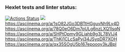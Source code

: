 ### Hexlet tests and linter status:
[![Actions Status](https://github.com/AndryushchenkoAnton/frontend-project-44/workflows/hexlet-check/badge.svg)](https://github.com/AndryushchenkoAnton/frontend-project-44/actions)
<a href="https://codeclimate.com/github/AndryushchenkoAnton/frontend-project-44/maintainability"><img src="https://api.codeclimate.com/v1/badges/f65de0db48c5c815e951/maintainability" /></a>
https://asciinema.org/a/1sO82JGo3DBTtHGguvNh9Ly4D
https://asciinema.org/a/78Q0eO6Dm7pULg6nzLXQ1IsqN
https://asciinema.org/a/SHPtOpmy9GLiahb9g3L78VIJ4
https://asciinema.org/a/ThKj1CLcSaPvj34JSyqDR7XOH
https://asciinema.org/a/qx35SOgU5b167epoooy3kJBpI